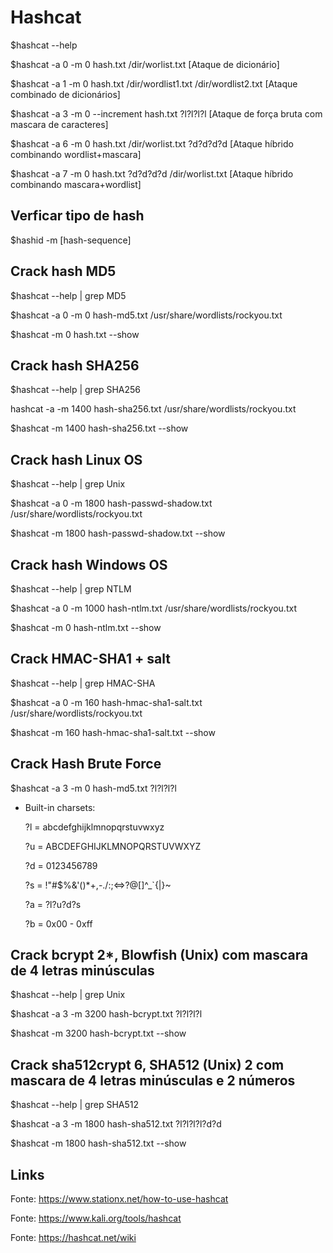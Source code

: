 # Hashcat

$hashcat --help

$hashcat -a 0 -m 0 hash.txt /dir/worlist.txt [Ataque de dicionário]

$hashcat -a 1 -m 0 hash.txt /dir/wordlist1.txt /dir/wordlist2.txt [Ataque combinado de dicionários]

$hashcat -a 3 -m 0 --increment hash.txt ?l?l?l?l [Ataque de força bruta com mascara de caracteres]

$hashcat -a 6 -m 0 hash.txt /dir/worlist.txt ?d?d?d?d [Ataque híbrido combinando wordlist+mascara]

$hashcat -a 7 -m 0  hash.txt ?d?d?d?d /dir/worlist.txt [Ataque híbrido combinando mascara+wordlist]

## Verficar tipo de hash

$hashid -m [hash-sequence]

## Crack hash MD5

$hashcat --help | grep MD5

$hashcat -a 0 -m 0 hash-md5.txt /usr/share/wordlists/rockyou.txt

$hashcat -m 0 hash.txt --show

## Crack hash SHA256

$hashcat --help | grep SHA256

hashcat -a -m 1400 hash-sha256.txt /usr/share/wordlists/rockyou.txt

$hashcat -m 1400 hash-sha256.txt --show

## Crack hash Linux OS

$hashcat --help | grep Unix

$hashcat -a 0 -m 1800 hash-passwd-shadow.txt /usr/share/wordlists/rockyou.txt

$hashcat -m 1800 hash-passwd-shadow.txt --show

## Crack hash Windows OS

$hashcat --help | grep NTLM

$hashcat -a 0 -m 1000 hash-ntlm.txt /usr/share/wordlists/rockyou.txt

$hashcat -m 0 hash-ntlm.txt --show

## Crack HMAC-SHA1 + salt

$hashcat --help | grep HMAC-SHA

$hashcat -a 0 -m 160 hash-hmac-sha1-salt.txt /usr/share/wordlists/rockyou.txt

$hashcat -m 160 hash-hmac-sha1-salt.txt --show

## Crack Hash Brute Force

$hashcat -a 3 -m 0 hash-md5.txt ?l?l?l?l

* Built-in charsets:

   ?l = abcdefghijklmnopqrstuvwxyz

   ?u = ABCDEFGHIJKLMNOPQRSTUVWXYZ

   ?d = 0123456789

   ?s =  !"#$%&'()*+,-./:;<=>?@[\]^_`{|}~

   ?a = ?l?u?d?s

   ?b = 0x00 - 0xff


## Crack bcrypt $2*$, Blowfish (Unix) com mascara de 4 letras minúsculas

$hashcat --help | grep Unix

$hashcat -a 3 -m 3200 hash-bcrypt.txt ?l?l?l?l

$hashcat -m 3200 hash-bcrypt.txt --show

## Crack sha512crypt $6$, SHA512 (Unix) 2 com mascara de 4 letras minúsculas e 2 números

$hashcat --help | grep SHA512

$hashcat -a 3 -m 1800 hash-sha512.txt ?l?l?l?l?d?d

$hashcat -m 1800 hash-sha512.txt --show

## Links

Fonte: https://www.stationx.net/how-to-use-hashcat

Fonte: https://www.kali.org/tools/hashcat

Fonte: https://hashcat.net/wiki
